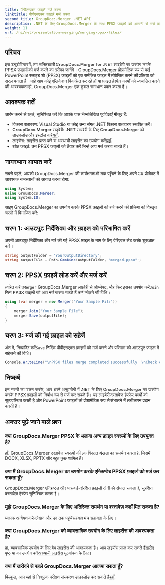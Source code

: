 ```yaml
---
title: पीपीएसएक्स फ़ाइलें मर्ज करना
linktitle: पीपीएसएक्स फ़ाइलें मर्ज करना
second_title: GroupDocs.Merger .NET API
description: .NET के लिए GroupDocs.Merger के साथ PPSX फ़ाइलों को आसानी से मर्ज करें। फ़ाइल मर्जिंग कार्यों को स्वचालित करने के लिए हमारी चरण-दर-चरण मार्गदर्शिका का पालन करें! अपने दस्तावेज़ प्रबंधन वर्कफ़्लो को बढ़ाएँ।
weight: 11
url: /hi/net/presentation-merging/merging-ppsx-files/
---
```

## परिचय
इस ट्यूटोरियल में, हम शक्तिशाली GroupDocs.Merger for .NET लाइब्रेरी का उपयोग करके PPSX फ़ाइलों को मर्ज करने का तरीका जानेंगे। GroupDocs.Merger प्रोग्रामेटिक रूप से कई PowerPoint स्लाइड शो (PPSX) फ़ाइलों को एक समेकित फ़ाइल में संयोजित करने की प्रक्रिया को सरल बनाता है। चाहे आप कोई एप्लिकेशन विकसित कर रहे हों या फ़ाइल हेरफेर कार्यों को स्वचालित करने की आवश्यकता हो, GroupDocs.Merger एक कुशल समाधान प्रदान करता है।
## आवश्यक शर्तें
आरंभ करने से पहले, सुनिश्चित करें कि आपके पास निम्नलिखित पूर्वापेक्षाएँ मौजूद हैं:
- विकास वातावरण: Visual Studio या कोई अन्य संगत .NET विकास वातावरण स्थापित करें।
-  GroupDocs.Merger लाइब्रेरी: .NET लाइब्रेरी के लिए GroupDocs.Merger को डाउनलोड और इंस्टॉल करें[यहाँ](https://releases.groupdocs.com/merger/net/).
-  लाइसेंस: लाइसेंस प्राप्त करें या अस्थायी लाइसेंस का उपयोग करें[यहाँ](https://purchase.groupdocs.com/temporary-license/).
- स्रोत फ़ाइलें: उन PPSX फ़ाइलों को तैयार करें जिन्हें आप मर्ज करना चाहते हैं।

## नामस्थान आयात करें
सबसे पहले, आपको GroupDocs.Merger की कार्यक्षमताओं तक पहुँचने के लिए अपने C# प्रोजेक्ट में आवश्यक नामस्थानों को आयात करना होगा:
```csharp
using System; 
using GroupDocs.Merger;
using System.IO;
```

आइए GroupDocs.Merger का उपयोग करके PPSX फ़ाइलों को मर्ज करने की प्रक्रिया को विस्तृत चरणों में विभाजित करें:
## चरण 1: आउटपुट निर्देशिका और फ़ाइल को परिभाषित करें
अपनी आउटपुट निर्देशिका और मर्ज की गई PPSX फ़ाइल के नाम के लिए वेरिएबल सेट करके शुरुआत करें।
```csharp
string outputFolder = "YourOutputDirectory";
string outputFile = Path.Combine(outputFolder, "merged.ppsx");
```
## चरण 2: PPSX फ़ाइलें लोड करें और मर्ज करें
 त्वरित करें ए`Merger` GroupDocs.Merger लाइब्रेरी से ऑब्जेक्ट, और फिर इसका उपयोग करें`Join` जिन PPSX फ़ाइलों को आप मर्ज करना चाहते हैं उन्हें जोड़ने की विधि।
```csharp
using (var merger = new Merger("Your Sample File"))
{
    merger.Join("Your Sample File");
    merger.Save(outputFile);
}
```
## चरण 3: मर्ज की गई फ़ाइल को सहेजें
 अंत में, निष्पादित करें`Save` निर्दिष्ट पीपीएसएक्स फ़ाइलों को मर्ज करने और परिणाम को आउटपुट फ़ाइल में सहेजने की विधि।
```csharp
Console.WriteLine("\nPPSX files merge completed successfully. \nCheck output in {0}", outputFolder);
```

## निष्कर्ष
इन चरणों का पालन करके, आप अपने अनुप्रयोगों में .NET के लिए GroupDocs.Merger का उपयोग करके PPSX फ़ाइलों को निर्बाध रूप से मर्ज कर सकते हैं। यह लाइब्रेरी दस्तावेज़ हेरफेर कार्यों को सुव्यवस्थित करती है और PowerPoint फ़ाइलों को प्रोग्रामेटिक रूप से संभालने में लचीलापन प्रदान करती है।

## अक्सर पूछे जाने वाले प्रश्न
### क्या GroupDocs.Merger PPSX के अलावा अन्य फ़ाइल स्वरूपों के लिए उपयुक्त है?
हाँ, GroupDocs.Merger दस्तावेज़ स्वरूपों की एक विस्तृत श्रृंखला का समर्थन करता है, जिसमें DOCX, XLSX, PPTX और बहुत कुछ शामिल हैं।
### क्या मैं GroupDocs.Merger का उपयोग करके एन्क्रिप्टेड PPSX फ़ाइलों को मर्ज कर सकता हूँ?
GroupDocs.Merger एन्क्रिप्टेड और पासवर्ड-संरक्षित फ़ाइलों दोनों को संभाल सकता है, सुरक्षित दस्तावेज़ हेरफेर सुनिश्चित करता है।
### मुझे GroupDocs.Merger के लिए अतिरिक्त समर्थन या दस्तावेज़ कहाँ मिल सकता है?
 व्यापक अन्वेषण करें[प्रलेखन](https://tutorials.groupdocs.com/merger/net/) और उन तक पहुंचें[सहयता मंच](https://forum.groupdocs.com/c/merger/32) सहायता के लिए।
### क्या GroupDocs.Merger को व्यावसायिक उपयोग के लिए लाइसेंस की आवश्यकता है?
 हां, व्यावसायिक उपयोग के लिए वैध लाइसेंस की आवश्यकता है। आप लाइसेंस प्राप्त कर सकते हैं[खरीद पृष्ठ](https://purchase.groupdocs.com/buy) या का उपयोग करें[अस्थायी लाइसेंस](https://purchase.groupdocs.com/temporary-license/) मूल्यांकन के लिए।
### क्या मैं खरीदने से पहले GroupDocs.Merger आज़मा सकता हूँ?
 बिल्कुल, आप यहां से निःशुल्क परीक्षण संस्करण डाउनलोड कर सकते हैं[यहाँ](https://releases.groupdocs.com/).